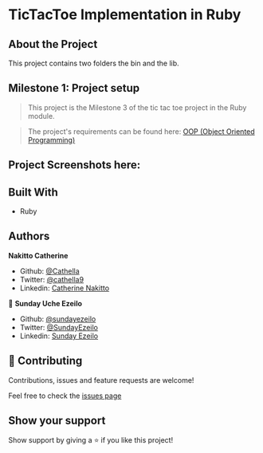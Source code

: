 # TicTacToe Implementation in Ruby

## About the Project
This project contains two folders the bin and the lib. 

## Milestone 1: Project setup

> This project is the Milestone 3 of the tic tac toe project in the Ruby module.

> The project's requirements can be found here: [OOP (Object Oriented Programming)](https://microverse.pathwright.com/library/fast-track-curriculum/69047/path/step/59565018/)

## Project Screenshots here:

## Built With

- Ruby

## Authors

**Nakitto Catherine**

- Github: [@Cathella](https://github.com/Cathella)
- Twitter: [@cathella9](https://twitter.com/cathella9)
- Linkedin: [Catherine Nakitto](https://www.linkedin.com/in/catherine-nakitto-51ba2a40/)

👤 **Sunday Uche Ezeilo**

- Github: [@sundayezeilo](https://github.com/ezeilo-su)
- Twitter: [@SundayEzeilo](https://twitter.com/SundayEzeilo)
- Linkedin: [Sunday Ezeilo](https://www.linkedin.com/in/sunday-ezeilo-a6a67664/)

## 🤝 Contributing

Contributions, issues and feature requests are welcome!

Feel free to check the [issues page](https://github.com/Cathella/tic_tac_toe/issues)

## Show your support

Show support by giving a ⭐️ if you like this project!
